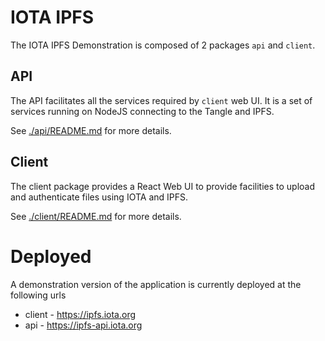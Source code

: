 # IOTA IPFS

The IOTA IPFS Demonstration is composed of 2 packages `api` and `client`.

## API

The API facilitates all the services required by `client` web UI. It is a set of services running on NodeJS connecting to the Tangle and IPFS.

See [./api/README.md](./api/README.md) for more details.

## Client

The client package provides a React Web UI to provide facilities to upload and authenticate files using IOTA and IPFS.

See [./client/README.md](./client/README.md) for more details.

# Deployed

A demonstration version of the application is currently deployed at the following urls

* client - <https://ipfs.iota.org>
* api - <https://ipfs-api.iota.org>
